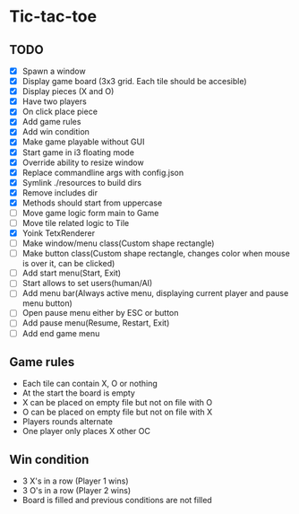 # Tic-tac-toe

## TODO

- [x] Spawn a window
- [x] Display game board (3x3 grid. Each tile should be accesible)
- [x] Display pieces (X and O)
- [x] Have two players
- [x] On click place piece
- [x] Add game rules
- [x] Add win condition
- [x] Make game playable without GUI
- [x] Start game in i3 floating mode
- [x] Override ability to resize window
- [x] Replace commandline args with config.json
- [x] Symlink ./resources to build dirs
- [x] Remove includes dir
- [x] Methods should start from uppercase
- [ ] Move game logic form main to Game
- [ ] Move tile related logic to Tile
- [x] Yoink TetxRenderer
- [ ] Make window/menu class(Custom shape rectangle)
- [ ] Make button class(Custom shape rectangle, changes color when mouse is
        over it, can be clicked)
- [ ] Add start menu(Start, Exit)
- [ ] Start allows to set users(human/AI)
- [ ] Add menu bar(Always active menu, displaying current player and pause menu button)
- [ ] Open pause menu either by ESC or button
- [ ] Add pause menu(Resume, Restart, Exit)
- [ ] Add end game menu

## Game rules

- Each tile can contain X, O or nothing
- At the start the board is empty
- X can be placed on empty file but not on file with O
- O can be placed on empty file but not on file with X
- Players rounds alternate
- One player only places X other OC

## Win condition

- 3 X's in a row (Player 1 wins)
- 3 O's in a row (Player 2 wins)
- Board is filled and previous conditions are not filled
